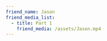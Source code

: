 ```yaml
---
friend_name: Jason
friend_media_list:
  - title: Part 1
    friend_media: /assets/Jason.mp4
---
```


